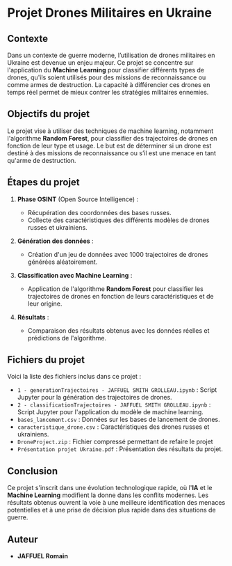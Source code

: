 # Projet Drones Militaires en Ukraine

## Contexte
Dans un contexte de guerre moderne, l’utilisation de drones militaires en Ukraine est devenue un enjeu majeur. Ce projet se concentre sur l'application du **Machine Learning** pour classifier différents types de drones, qu'ils soient utilisés pour des missions de reconnaissance ou comme armes de destruction. La capacité à différencier ces drones en temps réel permet de mieux contrer les stratégies militaires ennemies.

## Objectifs du projet
Le projet vise à utiliser des techniques de machine learning, notamment l'algorithme **Random Forest**, pour classifier des trajectoires de drones en fonction de leur type et usage. Le but est de déterminer si un drone est destiné à des missions de reconnaissance ou s’il est une menace en tant qu'arme de destruction.

## Étapes du projet

1. **Phase OSINT** (Open Source Intelligence) :
   - Récupération des coordonnées des bases russes.
   - Collecte des caractéristiques des différents modèles de drones russes et ukrainiens.
   
2. **Génération des données** :
   - Création d'un jeu de données avec 1000 trajectoires de drones générées aléatoirement.

3. **Classification avec Machine Learning** :
   - Application de l'algorithme **Random Forest** pour classifier les trajectoires de drones en fonction de leurs caractéristiques et de leur origine.
   
4. **Résultats** :
   - Comparaison des résultats obtenus avec les données réelles et prédictions de l'algorithme.

## Fichiers du projet

Voici la liste des fichiers inclus dans ce projet :

- `1 - generationTrajectoires - JAFFUEL SMITH GROLLEAU.ipynb` : Script Jupyter pour la génération des trajectoires de drones.
- `2 - classificationTrajectoires - JAFFUEL SMITH GROLLEAU.ipynb` : Script Jupyter pour l'application du modèle de machine learning.
- `bases_lancement.csv` : Données sur les bases de lancement de drones.
- `caracteristique_drone.csv` : Caractéristiques des drones russes et ukrainiens.
- `DroneProject.zip` : Fichier compressé permettant de refaire le projet
- `Présentation projet Ukraine.pdf` : Présentation des résultats du projet.

## Conclusion
Ce projet s'inscrit dans une évolution technologique rapide, où l'**IA** et le **Machine Learning** modifient la donne dans les conflits modernes. Les résultats obtenus ouvrent la voie à une meilleure identification des menaces potentielles et à une prise de décision plus rapide dans des situations de guerre.

## Auteur
- **JAFFUEL Romain**
